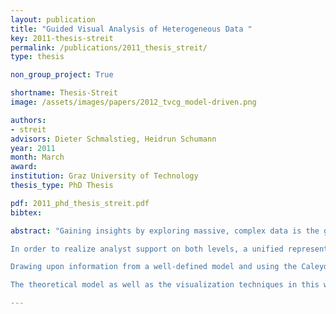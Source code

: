 ```yaml
---
layout: publication
title: "Guided Visual Analysis of Heterogeneous Data "
key: 2011-thesis-streit
permalink: /publications/2011_thesis_streit/
type: thesis

non_group_project: True

shortname: Thesis-Streit
image: /assets/images/papers/2012_tvcg_model-driven.png

authors: 
- streit
advisors: Dieter Schmalstieg, Heidrun Schumann
year: 2011
month: March
award: 
institution: Graz University of Technology
thesis_type: PhD Thesis

pdf: 2011_phd_thesis_streit.pdf
bibtex: 

abstract: "Gaining insights by exploring massive, complex data is the grand challenge of Visual Analytics - the science of analytical reasoning. As heterogeneous data from different sources is being increasingly linked, it becomes difficult for users to understand how the data is connected, to identify what means are suitable to analyze a given data set, or to find out how to proceed for achieving a given analysis task. The analyst support a user needs is twofold: first, the analyst needs to be oriented within the information landscape - orientation support; and secondly, with orientation as a prerequisite, the user can be guided towards a specific analysis goal by following concrete recommended steps - guidance support. 

In order to realize analyst support on both levels, a unified representation of the knowledge about the infrastructure and the workflow to be performed is required. This dissertation proposes a new model-driven design process that effectively co-designs aspects of data, view, analytics and tasks. A workflow, composed of individual tasks, is used as a trajectory through data, interactive views and computational tools. 

Drawing upon information from a well-defined model and using the Caleydo visualization framework as infrastructure, this thesis introduces novel visualization techniques that are targeted at assisting users in terms of orientation. With this focus, three novel techniques are proposed - the Matchmaker, the Jukebox and the Bucket - all of which particularly address orientation support in the classic setups of visual analysis systems where one or multiple data sets are loaded in a multi-view system. The techniques presented rely on visual links as an additional visual cue - making the relations within and between the data sets more explicit. In addition to these traditional setups, further setup characteristics are discussed: first, a system that is targeted at orientation support in an analysis that spans multiple existing applications; and secondly, the analysis of heterogeneous data in a collaborative scenario. This thesis concludes with the Stack'n'flip system that utilizes the information captured in the model for realizing comprehensive analyst support on both support levels: orientation and guidance. 

The theoretical model as well as the visualization techniques in this work are motivated and demonstrated by means of real world data from the biomedical domain."

---
```


